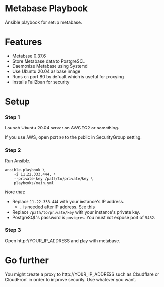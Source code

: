 # Metabase Playbook

Ansible playbook for setup metabase.

# Features

- Metabase 0.37.6
- Store Metabase data to PostgreSQL
- Daemonize Metabase using Systemd
- Use Ubuntu 20.04 as base image
- Runs on port 80 by defualt which is useful for proxying
- Installs Fail2ban for security

# Setup

### Step 1

Launch Ubuntu 20.04 server on AWS EC2 or something.

If you use AWS, open port `80` to the public in SecurityGroup setting.

### Step 2

Run Ansible.

```
ansible-playbook \
    -i 11.22.333.444, \
    --private-key /path/to/private/key \
    playbooks/main.yml
```

Note that:

- Replace `11.22.333.444` with your instance's IP address.
    - `,` is needed after IP address. See [this](https://stackoverflow.com/questions/17188147/how-to-run-ansible-without-specifying-the-inventory-but-the-host-directly)
- Replace `/path/to/private/key` with your instance's private key.
- PostgreSQL's password is `postgres`. You must not expose port of `5432`.

### Step 3

Open http://YOUR_IP_ADDRESS and play with metabase.

# Go further

You might create a proxy to http://YOUR_IP_ADDRESS such as Cloudflare or CloudFront in order to improve security. Use whatever you want.
